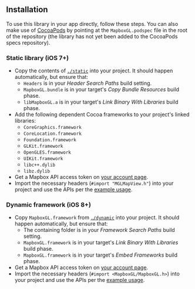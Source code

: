 ## Installation

To use this library in your app directly, follow these steps. You can also make use of [CocoaPods](http://cocoapods.org) by pointing at the `MapboxGL.podspec` file in the root of the repository (the library has not yet been added to the CocoaPods specs repository). 

### Static library (iOS 7+)

 * Copy the contents of [`./static`](./static) into your project. It should happen automatically, but ensure that: 
   - `Headers` is in your *Header Search Paths* build setting. 
   - `MapboxGL.bundle` is in your target's *Copy Bundle Resources* build phase. 
   - `libMapboxGL.a` is in your target's *Link Binary With Libraries* build phase. 
 * Add the following dependent Cocoa frameworks to your project's linked libraries: 
   - `CoreGraphics.framework`
   - `CoreLocation.framework`
   - `Foundation.framework`
   - `GLKit.framework`
   - `OpenGLES.framework`
   - `UIKit.framework`
   - `libc++.dylib`
   - `libz.dylib`
 * Get a Mapbox API access token on [your account page](https://mapbox.com/account/apps). 
 * Import the necessary headers (`#import "MGLMapView.h"`) into your project and use the APIs per the [example usage](../README.md#example-usage). 

### Dynamic framework (iOS 8+)

 * Copy `MapboxGL.framework` from [`./dynamic`](./dynamic) into your project. It should happen automatically, but ensure that: 
   - The containing folder is in your *Framework Search Paths* build setting. 
   - `MapboxGL.framework` is in your target's *Link Binary With Libraries* build phase. 
   - `MapboxGL.framework` is in your target's *Embed Frameworks* build phase. 
 * Get a Mapbox API access token on [your account page](https://mapbox.com/account/apps). 
 * Import the necessary headers (`#import <MapboxGL/MapboxGL.h>`) into your project and use the APIs per the [example usage](../README.md#example-usage). 
